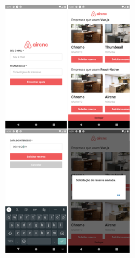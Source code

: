<p align="center">
    <img src="https://github.com/isaacmirandacampos/aircnc/blob/master/telas-mobile/01-login.png" width="200" height="400" title="hover text">
    <img src="https://github.com/isaacmirandacampos/aircnc/blob/master/telas-mobile/02-list.png" width="200" height="400" title="hover text">
    <img src="https://github.com/isaacmirandacampos/aircnc/blob/master/telas-mobile/03-reserva.png" width="200" height="400" title="hover text">
    <img src="https://github.com/isaacmirandacampos/aircnc/blob/master/telas-mobile/04-mensagem.png" width="200" height="400" title="hover text">
</p>